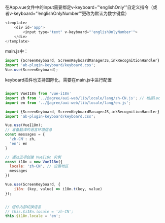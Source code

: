 在App.vue文件中的input需要绑定v-keyboard=”‘englishOnly’”自定义指令（或者v-keyboard=”‘englishOnlyNumber’”更改为默认为数字键盘）
```js
<template>
    <div id='app'>
        <input type="text" v-keyboard="'englishOnlyNumber'">
    </div>
</template>
```

main.js中：
```js
import {ScreenKeyboard, ScreenKeyboardManagerJS,inkRecognitionHandler} from "ab-plugin-keyboard";
import 'ab-plugin-keyboard/keyboard.css';
Vue.use(ScreenKeyboard);
```

keyboard插件也支持国际化，需要在main.js中进行配置
```js

import VueI18n from 'vue-i18n'
import zh from '../@agree/aui-web/lib/locale/lang/zh-CN.js'; // 根据locale文件夹所在的位置引入语言包
import en from '../@agree/aui-web/lib/locale/lang/en.js';

import {ScreenKeyboard, ScreenKeyboardManagerJS,inkRecognitionHandler} from "ab-plugin-keyboard";
import 'ab-plugin-keyboard/keyboard.css';

Vue.use(VueI18n);
// 准备翻译的语言环境信息
const messages = {
  'zh-CN': zh,
  'en': en
}

// 通过选项创建 VueI18n 实例
const i18n = new VueI18n({
  locale: 'zh-CN', // 设置地区
  messages
})

Vue.use(ScreenKeyboard, {
    i18n: (key, value) => i18n.t(key, value)
});


// 组件内部切换语言
// this.$i18n.locale = 'zh-CN';
this.$i18n.locale = 'en';
```